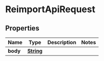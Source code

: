 

# ReimportApiRequest



## Properties

| Name | Type | Description | Notes |
|------------ | ------------- | ------------- | -------------|
|**body** | [**String**](String.md) |  |  |



